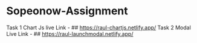 # Sopeonow-Assignment
Task 1 Chart Js live Link - ## https://raul-chartjs.netlify.app/
Task 2 Modal Live Link - ## https://raul-launchmodal.netlify.app/
